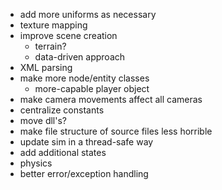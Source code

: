 * add more uniforms as necessary
* texture mapping
* improve scene creation
	* terrain?
	* data-driven approach
* XML parsing
* make more node/entity classes
	* more-capable player object
* make camera movements affect all cameras
* centralize constants
* move dll's?
* make file structure of source files less horrible
* update sim in a thread-safe way
* add additional states
* physics
* better error/exception handling